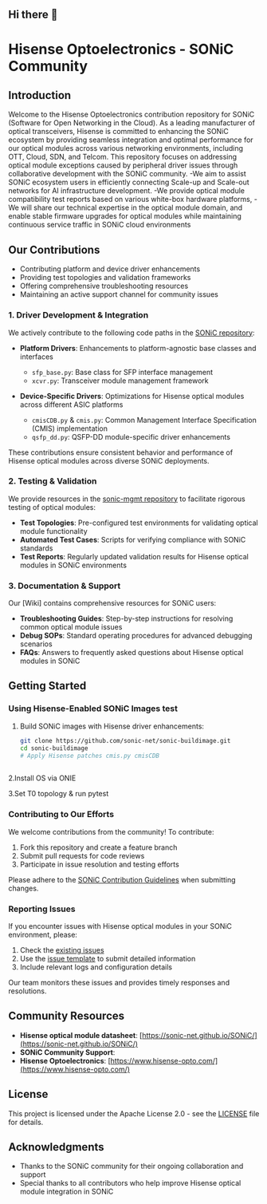 ## Hi there 👋

# Hisense Optoelectronics - SONiC Community 

## Introduction

Welcome to the Hisense Optoelectronics contribution repository for SONiC (Software for Open Networking in the Cloud). As a leading manufacturer of optical transceivers,
Hisense is committed to enhancing the SONiC ecosystem by providing seamless integration and optimal performance for our optical modules across various networking environments, including OTT, Cloud, SDN, and Telcom.
This repository focuses on addressing optical module exceptions caused by peripheral driver issues through collaborative development with the SONiC community. 
-We aim to assist SONiC ecosystem users in efficiently connecting Scale-up and Scale-out networks for AI infrastructure development. 
-We provide optical module compatibility test reports based on various white-box hardware platforms, 
-We will share our technical expertise in the optical module domain, and enable stable firmware upgrades for optical modules while maintaining continuous service traffic in SONiC cloud environments

## Our Contributions

- Contributing platform and device driver enhancements
- Providing test topologies and validation frameworks
- Offering comprehensive troubleshooting resources
- Maintaining an active support channel for community issues

### 1. Driver Development & Integration

We actively contribute to the following code paths in the [SONiC repository](https://github.com/sonic-net/sonic-buildimage):

- **Platform Drivers**: Enhancements to platform-agnostic base classes and interfaces
  - `sfp_base.py`: Base class for SFP interface management
  - `xcvr.py`: Transceiver module management framework

- **Device-Specific Drivers**: Optimizations for Hisense optical modules across different ASIC platforms
  - `cmisCDB.py` & `cmis.py`: Common Management Interface Specification (CMIS) implementation
  - `qsfp_dd.py`: QSFP-DD module-specific driver enhancements

These contributions ensure consistent behavior and performance of Hisense optical modules across diverse SONiC deployments.

### 2. Testing & Validation

We provide resources in the [sonic-mgmt repository](https://github.com/sonic-net/sonic-mgmt) to facilitate rigorous testing of optical modules:

- **Test Topologies**: Pre-configured test environments for validating optical module functionality
- **Automated Test Cases**: Scripts for verifying compliance with SONiC standards
- **Test Reports**: Regularly updated validation results for Hisense optical modules in SONiC environments

### 3. Documentation & Support

Our [Wiki] contains comprehensive resources for SONiC users:

- **Troubleshooting Guides**: Step-by-step instructions for resolving common optical module issues
- **Debug SOPs**: Standard operating procedures for advanced debugging scenarios
- **FAQs**: Answers to frequently asked questions about Hisense optical modules in SONiC

## Getting Started

### Using Hisense-Enabled SONiC Images test

1. Build SONiC images with Hisense driver enhancements:
   ```bash
   git clone https://github.com/sonic-net/sonic-buildimage.git
   cd sonic-buildimage
   # Apply Hisense patches cmis.py cmisCDB
  
   ```
2.Install OS via ONIE
  

3.Set T0 topology & run pytest 

### Contributing to Our Efforts

We welcome contributions from the community! To contribute:

1. Fork this repository and create a feature branch
2. Submit pull requests for code reviews
3. Participate in issue resolution and testing efforts

Please adhere to the [SONiC Contribution Guidelines](https://github.com/sonic-net/SONiC/blob/master/CONTRIBUTING.md) when submitting changes.

### Reporting Issues

If you encounter issues with Hisense optical modules in your SONiC environment, please:

1. Check the [existing issues](https://github.com/hisense-optoelectronics/sonic/issues)
2. Use the [issue template](https://github.com/hisense-optoelectronics/sonic/issues/new) to submit detailed information
3. Include relevant logs and configuration details

Our team monitors these issues and provides timely responses and resolutions.

## Community Resources

- **Hisense optical module datasheet**: [https://sonic-net.github.io/SONiC/](https://sonic-net.github.io/SONiC/)
- **SONiC Community Support**: 
- **Hisense Optoelectronics**: [https://www.hisense-opto.com/](https://www.hisense-opto.com/)

## License

This project is licensed under the Apache License 2.0 - see the [LICENSE](https://github.com/sonic-net/SONiC/blob/master/LICENSE) file for details.

## Acknowledgments

- Thanks to the SONiC community for their ongoing collaboration and support
- Special thanks to all contributors who help improve Hisense optical module integration in SONiC
